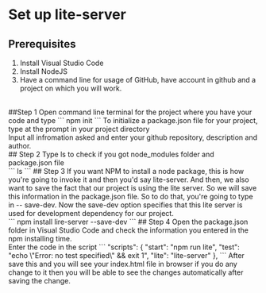 # Set up lite-server
## Prerequisites
1) Install Visual Studio Code<br>
2) Install NodeJS <br>
3) Have a command line for usage of GitHub, have account in github and a project on which you will work.<br>
<br>
##Step 1
Open command line terminal for the project where you have your code and type 
```
npm init
```
To	initialize	a	package.json file	for	your project,	type	at	the	prompt	in	your	project	directory<br>
Input all infromation asked and enter your github repository, description and author.<br>
## Step 2
Type ls to check if you got node_modules folder and package.json file<br>
```
ls
```
## Step 3
If you want NPM to install a node package, this is how you're going to invoke it and then you'd say lite-server. And then, we also want to save the fact that our project is using the lite server. So we will save this information in the package.json file. So to do that, you're going to type in -- save-dev. Now the save-dev option specifies that this lite server is used for development dependency for our project.<br>
```
npm install lire-server --save-dev
```
## Step 4
Open the package.json folder in Visual Studio Code and check the information you entered in the npm installing time.<br>
Enter the code in the script
```
 "scripts": {
    "start": "npm run lite",
    "test": "echo \"Error: no test specified\" && exit 1",
    "lite": "lite-server"
  },
```
After save this and you will see your index.html file in browser if you do any change to it then you will be able to see the changes automatically after saving the change.<br>
